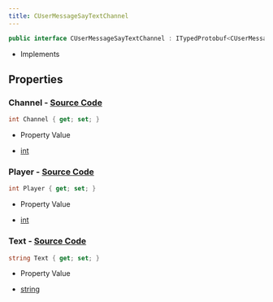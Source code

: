 ```yaml
---
title: CUserMessageSayTextChannel
---
```


```csharp
public interface CUserMessageSayTextChannel : ITypedProtobuf<CUserMessageSayTextChannel>, INativeHandle, INetMessage<CUserMessageSayTextChannel>, IDisposable
```

- Implements

## Properties

### **Channel** - [Source Code](https://github.com/swiftly-solution/swiftlys2/blob/main/managed/src/SwiftlyS2.Generated/Protobufs/Interfaces/CUserMessageSayTextChannel.cs#L21)

```csharp
int Channel { get; set; }
```

- Property Value

- [int](https://learn.microsoft.com/dotnet/api/system.int32)

### **Player** - [Source Code](https://github.com/swiftly-solution/swiftlys2/blob/main/managed/src/SwiftlyS2.Generated/Protobufs/Interfaces/CUserMessageSayTextChannel.cs#L18)

```csharp
int Player { get; set; }
```

- Property Value

- [int](https://learn.microsoft.com/dotnet/api/system.int32)

### **Text** - [Source Code](https://github.com/swiftly-solution/swiftlys2/blob/main/managed/src/SwiftlyS2.Generated/Protobufs/Interfaces/CUserMessageSayTextChannel.cs#L24)

```csharp
string Text { get; set; }
```

- Property Value

- [string](https://learn.microsoft.com/dotnet/api/system.string)

